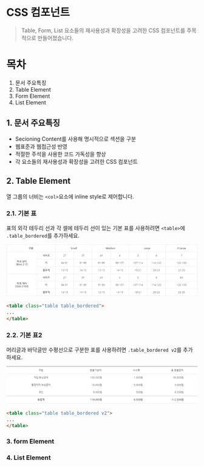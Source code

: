 CSS 컴포넌트
============
> Table, Form, List 요소들의 재사용성과 확장성을 고려한 CSS 컴포넌트를 주목적으로 만들어졌습니다.

# 목차
1. 문서 주요특징
2. Table Element
3. Form Element
4. List Element

## 1. 문서 주요특징
- Secioning Content를 사용해 명시적으로 섹션을 구분
- 웹표준과 웹접근성 반영
- 적절한 주석을 사용한 코드 가독성을 향상
- 각 요소들의 재사용성과 확장성을 고려한 CSS 컴포넌트

## 2. Table Element
열 그룹의 너비는 `<col>`요소에 inline style로 제어합니다.

### 2.1. 기본 표
표의 외각 테두리 선과 각 셀에 테두리 선이 있는 기본 표를 사용하려면 `<table>`에 `.table_bordered`를 추가하세요.
      
![기본 표1](img_readme/img_table01.jpg)
```html
<table class="table table_bordered">
...
</table>
```

### 2.2. 기본 표2
머리글과 바닥글만 수평선으로 구분한 표를 사용하려면 `.table_bordered v2`를 추가하세요.
  
![기본 표2](img_readme/img_table02.jpg)
```html
<table class="table table_bordered v2">
...
</table>
```
  
### 3. form Element
  
### 4. List Element
